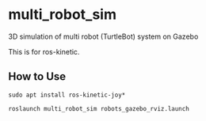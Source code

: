 # multi_robot_sim
3D simulation of multi robot (TurtleBot) system on Gazebo

This is for ros-kinetic.


## How to Use

`sudo apt install ros-kinetic-joy*`

`roslaunch multi_robot_sim robots_gazebo_rviz.launch`
